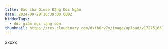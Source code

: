 ```yaml
---
title: Đức cha Giuse Đặng Đức Ngân
date: 2024-09-28T16:39:00.000Z
hiddenTags:
  - đức giám mục lạng sơn
thumbnail: https://res.cloudinary.com/dxtb6rv7y/image/upload/v1727516311/3_ezqagn.png
---
```

xxxxx
